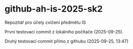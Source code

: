 # github-ah-is-2025-sk2
Repozitář pro účely cvičení předmětu IS 

První testovací commit z lokálního počítače (2025-09-25).

Druhý testovací commit přímo z githubu (2025-09-25, 13:47)
